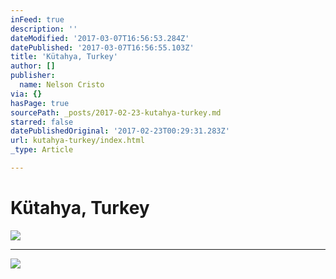 ```yaml
---
inFeed: true
description: ''
dateModified: '2017-03-07T16:56:53.284Z'
datePublished: '2017-03-07T16:56:55.103Z'
title: 'Kütahya, Turkey'
author: []
publisher:
  name: Nelson Cristo
via: {}
hasPage: true
sourcePath: _posts/2017-02-23-kutahya-turkey.md
starred: false
datePublishedOriginal: '2017-02-23T00:29:31.283Z'
url: kutahya-turkey/index.html
_type: Article

---
```

# Kütahya, Turkey
![](https://the-grid-user-content.s3-us-west-2.amazonaws.com/e9d40a8c-fc42-4161-95e0-77fe687d4de7.jpg)

---

![](https://the-grid-user-content.s3-us-west-2.amazonaws.com/cb325eb3-44d0-49fa-91ae-5d0ef8a4584a.jpg)